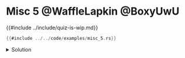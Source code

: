 # Misc 5 @WaffleLapkin @BoxyUwU

{{#include ../include/quiz-is-wip.md}}

```rust
{{#include ../../code/examples/misc_5.rs}}
```

<details>
<summary>Solution</summary>

```
{{#include ../../code/examples/stderr/misc_5.stderr}}
```

</details>
